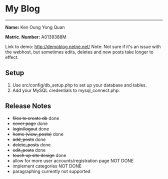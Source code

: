 
# My Blog
----------

**Name:** Ken Oung Yong Quan

**Matric. Number:** A0139388M

Link to demo: http://demoblog.netne.net/
Note: Not sure if it's an issue with the webhost, but sometimes edits, deletes and new posts take longer to effect.

## Setup
1. Use src/config/db_setup.php to set up your database and tables.
2. Add your MySQL credentials to mysql_connect.php.  

## Release Notes
- <del>files to create db</del> done
- <del>cover page</del> done
- <del>login/logout</del> done
- <del>home (view_posts)</del> done
- <del>add_posts</del> done
- <del>delete_posts</del> done
- <del>edit_posts</del> done
- <del>touch up site design</del> done
- allow for more user accounts/registration page NOT DONE
- implement categories NOT DONE
- paragraphing currently not supported
